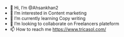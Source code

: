 - 👋 Hi, I’m @Ahsankhan2
- 👀 I’m interested in Content marketing
- 🌱 I’m currently learning Copy writing
- 💞️ I’m looking to collaborate on Freelancers plateform
- 📫 How to reach me https://www.tricasol.com/ 

<!---
Ahsankhan2/Ahsankhan2 is a ✨ special ✨ repository because its `README.md` (this file) appears on your GitHub profile.
You can click the Preview link to take a look at your changes.
--->
